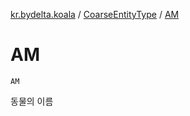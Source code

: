 [kr.bydelta.koala](../index.md) / [CoarseEntityType](index.md) / [AM](./-a-m.md)

# AM

`AM`

동물의 이름

